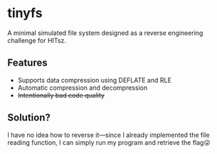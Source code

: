 # tinyfs

A minimal simulated file system designed as a reverse engineering challenge for HITsz.

## Features

- Supports data compression using DEFLATE and RLE  
- Automatic compression and decompression  
- ~~Intentionally bad code quality~~  

## Solution?

I have no idea how to reverse it—since I already implemented the file reading function, I can simply run my program and retrieve the flag😜
